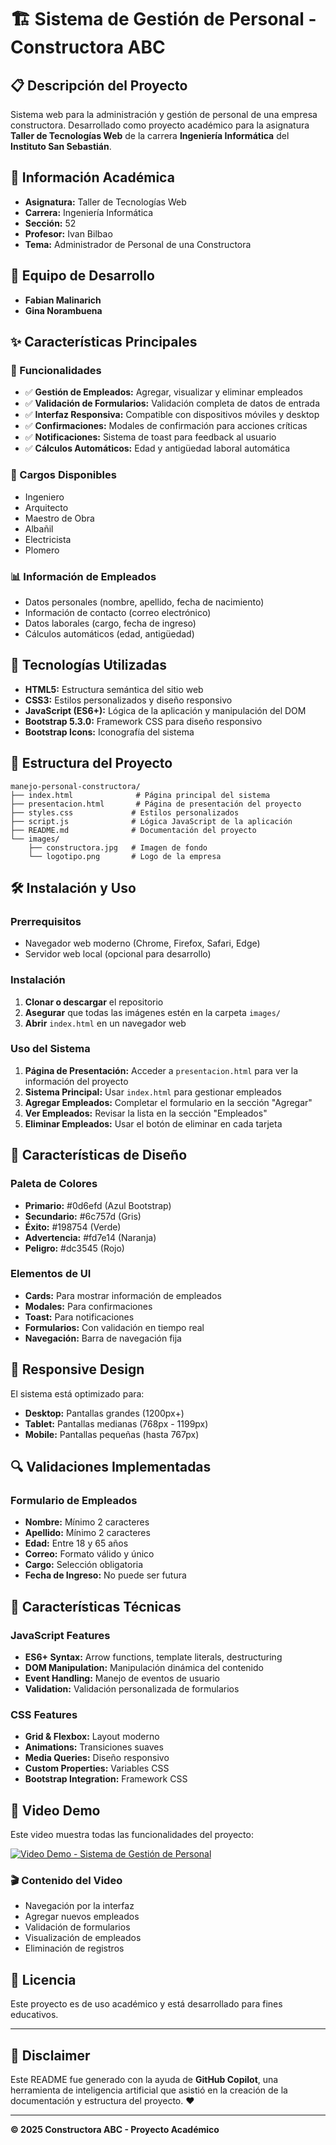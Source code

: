 # 🏗️ Sistema de Gestión de Personal - Constructora ABC

## 📋 Descripción del Proyecto

Sistema web para la administración y gestión de personal de una empresa constructora. Desarrollado como proyecto académico para la asignatura **Taller de Tecnologías Web** de la carrera **Ingeniería Informática** del **Instituto San Sebastián**.

## 🎯 Información Académica

- **Asignatura:** Taller de Tecnologías Web
- **Carrera:** Ingeniería Informática
- **Sección:** 52
- **Profesor:** Ivan Bilbao
- **Tema:** Administrador de Personal de una Constructora

## 👥 Equipo de Desarrollo

- **Fabian Malinarich**
- **Gina Norambuena**

## ✨ Características Principales

### 🔧 Funcionalidades
- ✅ **Gestión de Empleados:** Agregar, visualizar y eliminar empleados
- ✅ **Validación de Formularios:** Validación completa de datos de entrada
- ✅ **Interfaz Responsiva:** Compatible con dispositivos móviles y desktop
- ✅ **Confirmaciones:** Modales de confirmación para acciones críticas
- ✅ **Notificaciones:** Sistema de toast para feedback al usuario
- ✅ **Cálculos Automáticos:** Edad y antigüedad laboral automática

### 👷 Cargos Disponibles
- Ingeniero
- Arquitecto
- Maestro de Obra
- Albañil
- Electricista
- Plomero

### 📊 Información de Empleados
- Datos personales (nombre, apellido, fecha de nacimiento)
- Información de contacto (correo electrónico)
- Datos laborales (cargo, fecha de ingreso)
- Cálculos automáticos (edad, antigüedad)

## 🚀 Tecnologías Utilizadas

- **HTML5:** Estructura semántica del sitio web
- **CSS3:** Estilos personalizados y diseño responsivo
- **JavaScript (ES6+):** Lógica de la aplicación y manipulación del DOM
- **Bootstrap 5.3.0:** Framework CSS para diseño responsivo
- **Bootstrap Icons:** Iconografía del sistema

## 📁 Estructura del Proyecto

```
manejo-personal-constructora/
├── index.html              # Página principal del sistema
├── presentacion.html       # Página de presentación del proyecto
├── styles.css             # Estilos personalizados
├── script.js              # Lógica JavaScript de la aplicación
├── README.md              # Documentación del proyecto
└── images/
    ├── constructora.jpg   # Imagen de fondo
    └── logotipo.png       # Logo de la empresa
```

## 🛠️ Instalación y Uso

### Prerrequisitos
- Navegador web moderno (Chrome, Firefox, Safari, Edge)
- Servidor web local (opcional para desarrollo)

### Instalación
1. **Clonar o descargar** el repositorio
2. **Asegurar** que todas las imágenes estén en la carpeta `images/`
3. **Abrir** `index.html` en un navegador web

### Uso del Sistema
1. **Página de Presentación:** Acceder a `presentacion.html` para ver la información del proyecto
2. **Sistema Principal:** Usar `index.html` para gestionar empleados
3. **Agregar Empleados:** Completar el formulario en la sección "Agregar"
4. **Ver Empleados:** Revisar la lista en la sección "Empleados"
5. **Eliminar Empleados:** Usar el botón de eliminar en cada tarjeta

## 🎨 Características de Diseño

### Paleta de Colores
- **Primario:** #0d6efd (Azul Bootstrap)
- **Secundario:** #6c757d (Gris)
- **Éxito:** #198754 (Verde)
- **Advertencia:** #fd7e14 (Naranja)
- **Peligro:** #dc3545 (Rojo)

### Elementos de UI
- **Cards:** Para mostrar información de empleados
- **Modales:** Para confirmaciones
- **Toast:** Para notificaciones
- **Formularios:** Con validación en tiempo real
- **Navegación:** Barra de navegación fija

## 📱 Responsive Design

El sistema está optimizado para:
- **Desktop:** Pantallas grandes (1200px+)
- **Tablet:** Pantallas medianas (768px - 1199px)
- **Mobile:** Pantallas pequeñas (hasta 767px)

## 🔍 Validaciones Implementadas

### Formulario de Empleados
- **Nombre:** Mínimo 2 caracteres
- **Apellido:** Mínimo 2 caracteres
- **Edad:** Entre 18 y 65 años
- **Correo:** Formato válido y único
- **Cargo:** Selección obligatoria
- **Fecha de Ingreso:** No puede ser futura

## 🌟 Características Técnicas

### JavaScript Features
- **ES6+ Syntax:** Arrow functions, template literals, destructuring
- **DOM Manipulation:** Manipulación dinámica del contenido
- **Event Handling:** Manejo de eventos de usuario
- **Validation:** Validación personalizada de formularios

### CSS Features
- **Grid & Flexbox:** Layout moderno
- **Animations:** Transiciones suaves
- **Media Queries:** Diseño responsivo
- **Custom Properties:** Variables CSS
- **Bootstrap Integration:** Framework CSS

## 🎥 Video Demo

Este video muestra todas las funcionalidades del proyecto:

[![Video Demo - Sistema de Gestión de Personal](https://img.shields.io/badge/▶️%20Ver%20Video%20Demo-YouTube-red?style=for-the-badge&logo=youtube)](https://www.youtube.com/watch?v=TU_VIDEO_ID)


### 🎬 Contenido del Video
- Navegación por la interfaz
- Agregar nuevos empleados
- Validación de formularios
- Visualización de empleados
- Eliminación de registros

## 📄 Licencia

Este proyecto es de uso académico y está desarrollado para fines educativos.

---

## 🤖 Disclaimer

Este README fue generado con la ayuda de **GitHub Copilot**, una herramienta de inteligencia artificial que asistió en la creación de la documentación y estructura del proyecto. ❤️

---

**© 2025 Constructora ABC - Proyecto Académico**

